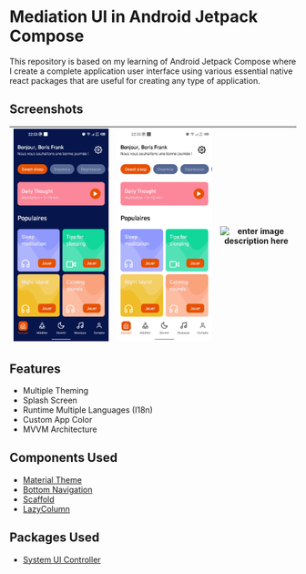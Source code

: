 # Mediation UI in Android Jetpack Compose

This repository is based on my learning of Android Jetpack Compose where I create a complete application user interface using various essential native react packages that are useful for creating any type of application.

## Screenshots
|  ![enter image description here](https://raw.githubusercontent.com/frankboris/MediationUI/master/screenshots/screen1.png)| ![enter image description here](https://raw.githubusercontent.com/frankboris/MediationUI/master/screenshots/screen2.png) | ![enter image description here](https://raw.githubusercontent.com/frankboris/MediationUI/master/screenshots/screen4.gif) |
|--|--|--|

## Features
- Multiple Theming
- Splash Screen
- Runtime Multiple Languages (I18n)
- Custom App Color
- MVVM Architecture

## Components Used
- [Material Theme]()
- [Bottom Navigation]()
- [Scaffold]()
- [LazyColumn]()

## Packages Used
- [System UI Controller]()

